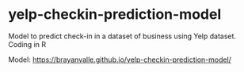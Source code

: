 # yelp-checkin-prediction-model
Model to predict check-in in a dataset of business using Yelp dataset. Coding in R

Model: https://brayanvalle.github.io/yelp-checkin-prediction-model/
